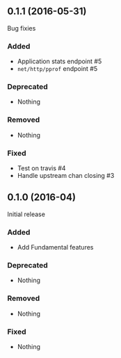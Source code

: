 ## 0.1.1 (2016-05-31)

Bug fixies

### Added

- Application stats endpoint #5
- `net/http/pprof` endpoint #5

### Deprecated

- Nothing

### Removed

- Nothing

### Fixed

- Test on travis #4
- Handle upstream chan closing #3

## 0.1.0 (2016-04)

Initial release

### Added

- Add Fundamental features

### Deprecated

- Nothing

### Removed

- Nothing

### Fixed

- Nothing
